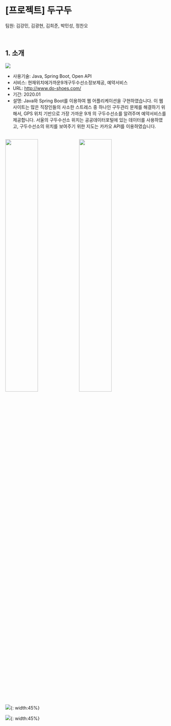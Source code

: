 # [프로젝트] 두구두

팀원: 김강민, 김광현, 김희준, 박민성, 정찬오 

<br>

## 1. 소개

![](https://user-images.githubusercontent.com/58925328/88886546-aafdfc80-d275-11ea-99ab-008d7d80ec87.PNG)

- 사용기술: Java, Spring Boot, Open API 
- 서비스: 현재위치에가까운9개구두수선소정보제공, 예약서비스 
- URL: http://www.do-shoes.com/ 
- 기간: 2020.01 
- 설명: Java와 Spring Boot를 이용하여 웹 어플리케이션을 구현하였습니다. 이 웹사이트는 많은 직장인들의 사소한 스트레스 중 하나인 구두관리 문제를 해결하기 위해서, GPS 위치 기반으로 가장 가까운 9개 의 구두수선소를 알려주며 예약서비스를 제공합니다. 서울의 구두수선소 위치는 공공데이터포털에 있는 데이터를 사용하였고, 구두수선소의 위치를 보여주기 위한 지도는 카카오 API를 이용하였습니다.



<br>

<img src="https://user-images.githubusercontent.com/58925328/88886818-3a0b1480-d276-11ea-8972-aca110a34a99.png" width=45% style="display:inline-block">

<img src="https://user-images.githubusercontent.com/58925328/88886822-3b3c4180-d276-11ea-92f3-696268de281c.png" width=45% style="display:inline-block">

<br>



![](https://user-images.githubusercontent.com/58925328/88886818-3a0b1480-d276-11ea-8972-aca110a34a99.png){: width:45%}

![](https://user-images.githubusercontent.com/58925328/88886822-3b3c4180-d276-11ea-92f3-696268de281c.png){: width:45%}



